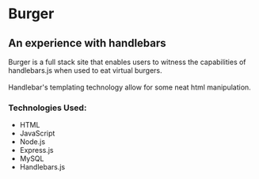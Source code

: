# Burger
## An experience with handlebars
Burger is a full stack site that enables users to witness the capabilities of handlebars.js when used to eat virtual burgers.
<br><br>
Handlebar's templating technology allow for some neat html manipulation.

### Technologies Used:
* HTML
* JavaScript
* Node.js
* Express.js
* MySQL
* Handlebars.js
